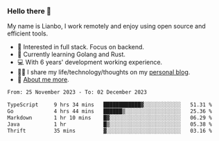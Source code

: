 ### Hello there 👋

My name is Lianbo, I work remotely and enjoy using open source and efficient tools.

- 🔭 Interested in full stack. Focus on backend.
- 🌱 Currently learning Golang and Rust.
- 💻 With 6 years' development working experience.
- ✍🏻 I share my life/technology/thoughts on my [personal blog](https://godruoyi.com).
- 👒 [About me more](https://godruoyi.com/posts/About-godruoyi).

<!--START_SECTION:waka-->

```txt
From: 25 November 2023 - To: 02 December 2023

TypeScript     9 hrs 34 mins   ████████████▓░░░░░░░░░░░░   51.31 %
Go             4 hrs 44 mins   ██████▒░░░░░░░░░░░░░░░░░░   25.36 %
Markdown       1 hr 10 mins    █▓░░░░░░░░░░░░░░░░░░░░░░░   06.29 %
Java           1 hr            █▒░░░░░░░░░░░░░░░░░░░░░░░   05.38 %
Thrift         35 mins         ▓░░░░░░░░░░░░░░░░░░░░░░░░   03.16 %
```

<!--END_SECTION:waka-->
